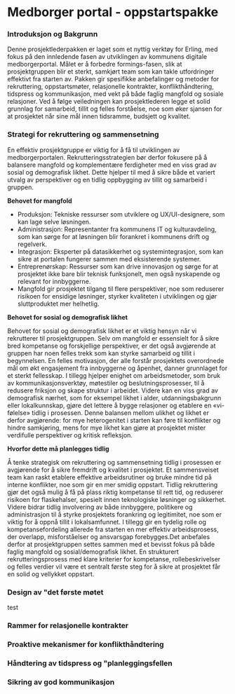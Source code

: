 # Medborger portal - oppstartspakke

### Introduksjon og Bakgrunn
Denne prosjektlederpakken er laget som et nyttig verktøy for Erling, med fokus på den innledende fasen av utviklingen av kommunens digitale medborgerportal. Målet er å forbedre formings-fasen, slik at prosjektgruppen blir et sterkt, samkjørt team som kan takle utfordringer effektivt fra starten av. Pakken gir spesifikke anbefalinger og metoder for rekruttering, oppstartsmøter, relasjonelle kontrakter, konflikthåndtering, tidspress og kommunikasjon, med vekt på både faglig mangfold og sosiale relasjoner. Ved å følge veiledningen kan prosjektlederen legge et solid grunnlag for samarbeid, tillit og felles forståelse, noe som øker sjansen for at prosjektet når sine mål innen tidsramme, budsjett og kvalitet.

### Strategi for rekruttering og sammensetning 
En effektiv prosjektgruppe er viktig for å få til utviklingen av medborgerportalen. Rekrutteringsstrategien bør derfor fokusere på å balansere mangfold og komplementære ferdigheter med en viss grad av sosial og demografisk likhet. Dette hjelper til med å sikre både et variert utvalg av perspektiver og en tidlig oppbygging av tillit og samarbeid i gruppen.

**Behovet for mangfold**

- Produksjon: Tekniske ressurser som utviklere og UX/UI-designere, som kan lage selve løsningen.
- Administrasjon: Representanter fra kommunens IT og kulturavdeling, som kan sørge for at løsningen blir forankret i kommunens drift og regelverk.
- Integrasjon: Eksperter på datasikkerhet og systemintegrasjon, som kan sikre at portalen fungerer sammen med eksisterende systemer.
- Entreprenørskap: Ressurser som kan drive innovasjon og sørge for at prosjektet ikke bare blir teknisk funksjonelt, men også nyskapende og relevant for innbyggerne.
- Mangfold gir prosjektet tilgang til flere perspektiver, noe som reduserer risikoen for ensidige løsninger, styrker kvaliteten i utviklingen og gjør sluttproduktet mer helhetlig.

**Behovet for sosial og demografisk likhet**

Behovet for sosial og demografisk likhet er et viktig hensyn når vi rekrutterer til prosjektgruppen. Selv om mangfold er essensielt for å sikre bred kompetanse og forskjellige perspektiver, er det også avgjørende at gruppen har noen felles trekk som kan styrke samarbeid og tillit i begynnelsen. En felles motivasjon, der alle forstår prosjektets overordnede mål om økt engasjement fra innbyggerne og åpenhet, danner grunnlaget for et sterkt fellesskap. I tillegg hjelper enighet om arbeidsmetoder, som bruk av kommunikasjonsverktøy, møtestiler og beslutningsprosesser, til å redusere friksjon og skape struktur i arbeidet. Videre kan en viss grad av demografisk nærhet, som for eksempel likhet i alder, utdanningsbakgrunn eller lokalkunnskap, gjøre det lettere å bygge relasjoner og etablere en «vi-følelse» tidlig i prosessen. Denne balansen mellom ulikhet og likhet er derfor avgjørende: for mye heterogenitet i starten kan føre til konflikter og hindre samkjøring, mens for mye likhet kan gjøre at prosjektet mister verdifulle perspektiver og kritisk refleksjon.

**Hvorfor dette må planlegges tidlig**

Å tenke strategisk om rekruttering og sammensetning tidlig i prosessen er avgjørende for å sikre fremdrift og kvalitet i prosjektet.
Et sammensveiset team kan raskt etablere effektive arbeidsrutiner og bruke mindre tid på interne konflikter, noe som gir en mer smidig oppstart. Tidlig rekruttering gjør det også mulig å få på plass riktig kompetanse til rett tid, og reduserer risikoen for flaskehalser, spesielt innen teknologiske løsninger og sikkerhet. Videre bidrar tidlig involvering av både innbyggere, politikere og administrasjon til å styrke prosjektets forankring og legitimitet, noe som er viktig for å oppnå tillit i lokalsamfunnet. I tillegg gir en tydelig rolle og kompetansefordeling allerede fra starten en mer effektiv arbeidsprosess, der overlapp, misforståelser og ansvarsgap forebygges.Det anbefales derfor at prosjektgruppen settes sammen med et bevisst fokus på både faglig mangfold og sosial/demografisk likhet. En strukturert rekrutteringsprosess med klare kriterier for kompetanse, rollebeskrivelser og felles verdier vil være et sentralt første steg for å sikre at prosjektet får en solid og vellykket oppstart.


### Design av "det første møtet

test


### Rammer for relasjonelle kontrakter

### Proaktive mekanismer for konflikthåndtering

### Håndtering av tidspress og "planleggingsfellen


### Sikring av god kommunikasjon



